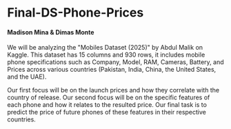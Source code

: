 # Final-DS-Phone-Prices
#### Madison Mina & Dimas Monte

We will be analyzing the "Mobiles Dataset (2025)" by Abdul Malik on Kaggle. This dataset has 15 columns and 930 rows, it includes mobile phone specifications such as Company, Model, RAM, Cameras, Battery, and Prices across various countries (Pakistan, India, China, the United States, and the UAE). 

Our first focus will be on the launch prices and how they correlate with the country of release. Our second focus will be on the specific features of each phone and how it relates to the resulted price. Our final task is to predict the price of future phones of these features in their respective countries.
